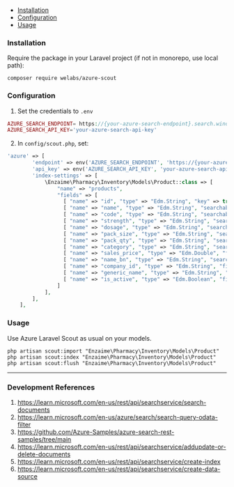 - [Installation](#installation)
- [Configuration](#configuration)
- [Usage](#usage)

### Installation

Require the package in your Laravel project (if not in monorepo, use local path):

    composer require welabs/azure-scout

### Configuration
1. Set the credentials to `.env`
```php
AZURE_SEARCH_ENDPOINT= https://{your-azure-search-endpoint}.search.windows.net
AZURE_SEARCH_API_KEY='your-azure-search-api-key'
```
2. In `config/scout.php`, set:

```php
'azure' => [
        'endpoint' => env('AZURE_SEARCH_ENDPOINT', 'https://{your-azure-search-endpoint}.search.windows.net'),
        'api_key' => env('AZURE_SEARCH_API_KEY', 'your-azure-search-api-key'),
        'index-settings' => [
            \Enzaime\Pharmacy\Inventory\Models\Product::class => [
                "name" => "products",
                "fields" => [
                  [ "name" => "id", "type" => "Edm.String", "key" => true, "filterable" => true ],
                  [ "name" => "name", "type" => "Edm.String", "searchable" => true ],
                  [ "name" => "code", "type" => "Edm.String", "searchable" => true, "filterable" => true ],
                  [ "name" => "strength", "type" => "Edm.String", "searchable" => true ],
                  [ "name" => "dosage", "type" => "Edm.String", "searchable" => true ],
                  [ "name" => "pack_size", "type" => "Edm.String", "searchable" => true ],
                  [ "name" => "pack_qty", "type" => "Edm.String", "searchable" => true ],
                  [ "name" => "category", "type" => "Edm.String", "searchable" => true, "filterable" => true ],
                  [ "name" => "sales_price", "type" => "Edm.Double", "filterable" => true, "sortable" => true ],
                  [ "name" => "name_bn", "type" => "Edm.String", "searchable" => true ],
                  [ "name" => "company_id", "type" => "Edm.String", "filterable" => true ],
                  [ "name" => "generic_name", "type" => "Edm.String", "searchable" => true ],
                  [ "name" => "is_active", "type" => "Edm.Boolean", "filterable" => true ],
                ]
            ],
        ],
    ],
```
### Usage
Use Azure Laravel Scout as usual on your models.

```shell
php artisan scout:import "Enzaime\Pharmacy\Inventory\Models\Product"
php artisan scout:index "Enzaime\Pharmacy\Inventory\Models\Product" 
php artisan scout:flush "Enzaime\Pharmacy\Inventory\Models\Product"
```


---
### Development References

1. https://learn.microsoft.com/en-us/rest/api/searchservice/search-documents
1. https://learn.microsoft.com/en-us/azure/search/search-query-odata-filter
1. https://github.com/Azure-Samples/azure-search-rest-samples/tree/main
1. https://learn.microsoft.com/en-us/rest/api/searchservice/addupdate-or-delete-documents
1. https://learn.microsoft.com/en-us/rest/api/searchservice/create-index
1. https://learn.microsoft.com/en-us/rest/api/searchservice/create-data-source
